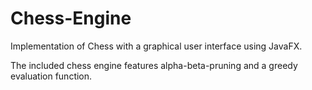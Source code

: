 # Chess-Engine
Implementation of Chess with a graphical user interface using JavaFX.

The included chess engine features alpha-beta-pruning and a greedy evaluation function.

